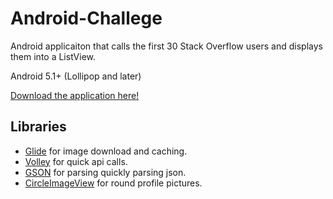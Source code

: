 # Android-Challege
Android applicaiton that calls the first 30 Stack Overflow users and displays them into a ListView.

Android 5.1+ (Lollipop and later)

[Download the application here!](https://github.com/SixTfour/Android-Challege/raw/master/Release/Android-Challenge-v1.0.apk)

## Libraries
- [Glide](https://bumptech.github.io/glide/) for image download and caching.
- [Volley](https://github.com/google/volley) for quick api calls.
- [GSON](https://github.com/google/gson) for parsing quickly parsing json.
- [CircleImageView](https://github.com/hdodenhof/CircleImageView) for round profile pictures.